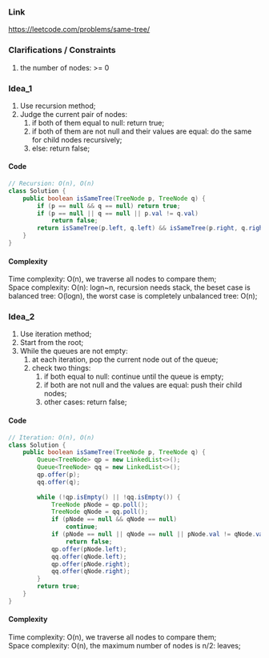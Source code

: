 
### Link

https://leetcode.com/problems/same-tree/

### Clarifications / Constraints

1. the number of nodes: >= 0

### Idea_1

1. Use recursion method;
2. Judge the current pair of nodes:
   1. if both of them equal to null: return true;
   2. if both of them are not null and their values are equal: do the same for child nodes recursively;
   3. else: return false;


#### Code

```java
// Recursion: O(n), O(n)
class Solution {
    public boolean isSameTree(TreeNode p, TreeNode q) {
        if (p == null && q == null) return true;
        if (p == null || q == null || p.val != q.val) 
            return false;
        return isSameTree(p.left, q.left) && isSameTree(p.right, q.right);
    }
}
```

#### Complexity

Time complexity: O(n), we traverse all nodes to compare them;   
Space complexity: O(n): logn~n, recursion needs stack, the beset case is balanced tree: O(logn), the worst case is completely unbalanced tree: O(n);


### Idea_2

1. Use iteration method;
2. Start from the root;
3. While the queues are not empty:
   1. at each iteration, pop the current node out of the queue;
   2. check two things: 
      1. if both equal to null: continue until the queue is empty;
      2. if both are not null and the values are equal: push their child nodes;
      3. other cases: return false;


#### Code

```java
// Iteration: O(n), O(n)
class Solution {
    public boolean isSameTree(TreeNode p, TreeNode q) {
        Queue<TreeNode> qp = new LinkedList<>();
        Queue<TreeNode> qq = new LinkedList<>();
        qp.offer(p);
        qq.offer(q);
        
        while (!qp.isEmpty() || !qq.isEmpty()) {
            TreeNode pNode = qp.poll();
            TreeNode qNode = qq.poll();
            if (pNode == null && qNode == null)
                continue;
            if (pNode == null || qNode == null || pNode.val != qNode.val)
                return false;
            qp.offer(pNode.left);
            qq.offer(qNode.left);
            qp.offer(pNode.right);
            qq.offer(qNode.right);
        }
        return true;
    }
}
```

#### Complexity

Time complexity: O(n), we traverse all nodes to compare them;     
Space complexity: O(n), the maximum number of nodes is n/2: leaves; 
